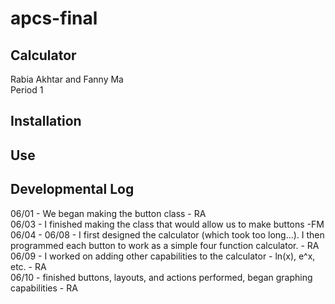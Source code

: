 # apcs-final
Calculator 
------
Rabia Akhtar and Fanny Ma <br>
Period 1<br>



Installation 
---------


Use
----




Developmental Log 
-------
06/01 - We began making the button class - RA <br>
06/03 - I finished making the class that would allow us to make buttons -FM <br>
06/04 - 06/08 - I first designed the calculator (which took too long...). I then programmed each button to work as a simple four function calculator. - RA <br>
06/09 - I worked on adding other capabilities to the calculator - ln(x), e^x, etc. - RA<br>
06/10 - finished buttons, layouts, and actions performed, began graphing capabilities - RA <br>


